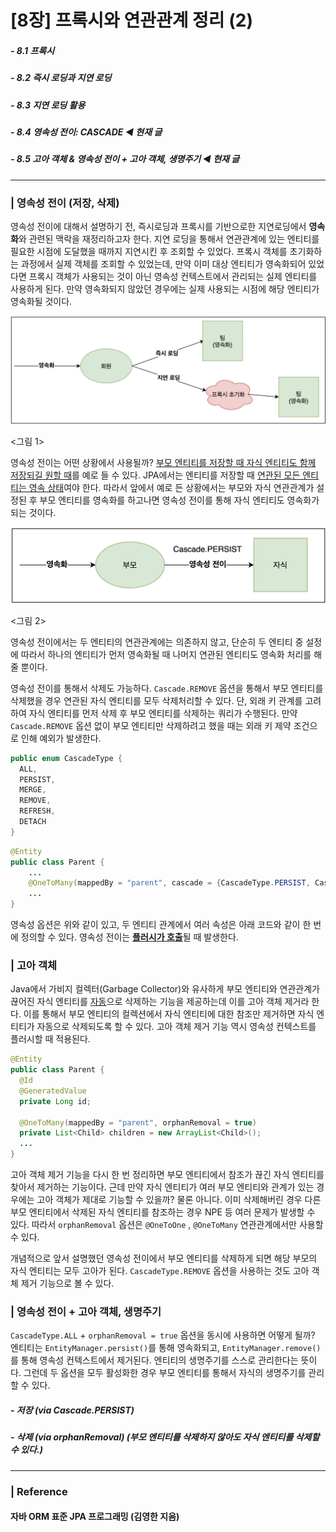 # [8장] 프록시와 연관관계 정리 (2)

##### - 8.1 프록시 

##### - 8.2 즉시 로딩과 지연 로딩 

##### - 8.3 지연 로딩 활용 

##### - 8.4 영속성 전이: CASCADE ◀︎ **현재 글**

##### - 8.5 고아 객체 & 영속성 전이 + 고아 객체, 생명주기 ◀︎ **현재 글**

___

### | 영속성 전이 (저장, 삭제) 

영속성 전이에 대해서 설명하기 전, 즉시로딩과 프록시를 기반으로한 지연로딩에서 **영속화**와 관련된 맥락을 재정리하고자 한다. 지연 로딩을 통해서 연관관계에 있는 엔티티를 필요한 시점에 도달했을 때까지 지연시킨 후 조회할 수 있었다. 프록시 객체를 초기화하는 과정에서 실제 객체를 조회할 수 있었는데, 만약 이미 대상 엔티티가 영속화되어 있었다면 프록시 객체가 사용되는 것이 아닌 영속성 컨텍스트에서 관리되는 실제 엔티티를 사용하게 된다. 만약 영속화되지 않았던 경우에는 실제 사용되는 시점에 해당 엔티티가 영속화될 것이다. 

![image-20210719165053113](./imgs/8-2_1.png)

<그림 1> 

영속성 전이는 어떤 상황에서 사용될까? <u>부모 엔티티를 저장할 때 자식 엔티티도 함께 저장되길 원할 때</u>를 예로 들 수 있다. JPA에서는 엔티티를 저장할 때 <u>연관된 모든 엔티티는 영속 상태</u>여야 한다. 따라서 앞에서 예로 든 상황에서는 부모와 자식 연관관계가 설정된 후 부모 엔티티를 영속화를 하고나면 영속성 전이를 통해 자식 엔티티도 영속화가 되는 것이다. 

![image-20210719165053113](./imgs/8-2_2.png)

<그림 2> 

영속성 전이에서는 두 엔티티의 연관관계에는 의존하지 않고, 단순히 두 엔티티 중 설정에 따라서 하나의 엔티티가 먼저 영속화될 때 나머지 연관된 엔티티도 영속화 처리를 해줄 뿐이다. 

영속성 전이를 통해서 삭제도 가능하다. `Cascade.REMOVE` 옵션을 통해서 부모 엔티티를 삭제했을 경우 연관된 자식 엔티티를 모두 삭제처리할 수 있다. 단, 외래 키 관계를 고려하여 자식 엔티티를 먼저 삭제 후 부모 엔티티를 삭제하는 쿼리가 수행된다. 만약 `Cascade.REMOVE` 옵션 없이 부모 엔티티만 삭제하려고 했을 때는 외래 키 제약 조건으로 인해 예외가 발생한다. 

```java
public enum CascadeType {
  ALL, 
  PERSIST,
  MERGE,
  REMOVE,
  REFRESH,
  DETACH
}
```

```java
@Entity
public class Parent {
  	...
    @OneToMany(mappedBy = "parent", cascade = {CascadeType.PERSIST, CascadeType,REMOVE)})  
    ...
}
```

영속성 옵션은 위와 같이 있고, 두 엔티티 관계에서 여러 속성은 아래 코드와 같이 한 번에 정의할 수 있다. 영속성 전이는 <u>**플러시가 호출**</u>될 때 발생한다.

### | 고아 객체 

Java에서 가비지 컬렉터(Garbage Collector)와 유사하게 부모 엔티티와 연관관계가 끊어진 자식 엔티티를 <u>자동</u>으로 삭제하는 기능을 제공하는데 이를 고아 객체 제거라 한다. 이를 통해서 부모 엔티티의 컬렉션에서 자식 엔티티에 대한 참조만 제거하면 자식 엔티티가 자동으로 삭제되도록 할 수 있다. 고아 객체 제거 기능 역시 영속성 컨텍스트를 플러시할 때 적용된다. 

```java
@Entity
public class Parent {
  @Id 
  @GeneratedValue
  private Long id; 
  
  @OneToMany(mappedBy = "parent", orphanRemoval = true)
  private List<Child> children = new ArrayList<Child>();
  ...
}
```

고아 객체 제거 기능을 다시 한 번 정리하면 부모 엔티티에서 참조가 끊긴 자식 엔티티를 찾아서 제거하는 기능이다. 근데 만약 자식 엔티티가 여러 부모 엔티티와 관계가 있는 경우에는 고아 객체가 제대로 기능할 수 있을까? 물론 아니다. 이미 삭제해버린 경우 다른 부모 엔티티에서 삭제된 자식 엔티티를 참조하는 경우 NPE 등 여러 문제가 발생할 수 있다. 따라서 `orphanRemoval` 옵션은 `@OneToOne` , `@OneToMany` 연관관계에서만 사용할 수 있다.

개념적으로 앞서 설명했던 영속성 전이에서 부모 엔티티를 삭제하게 되면 해당 부모의 자식 엔티티는 모두 고아가 된다. `CascadeType.REMOVE` 옵션을 사용하는 것도 고아 객체 제거 기능으로 볼 수 있다. 

### | 영속성 전이 + 고아 객체, 생명주기 

`CascadeType.ALL` + `orphanRemoval = true` 옵션을 동시에 사용하면 어떻게 될까? 엔티티는 `EntityManager.persist()`를 통해 영속화되고, `EntityManager.remove()`를 통해 영속성 컨텍스트에서 제거된다. 엔티티의 생명주기를 스스로 관리한다는 뜻이다. 그런데 두 옵션을 모두 활성화한 경우 부모 엔티티를 통해서 자식의 생명주기를 관리할 수 있다. 

##### - 저장 (via Cascade.PERSIST)

##### - 삭제 (via orphanRemoval) (부모 엔티티를 삭제하지 않아도 자식 엔티티를 삭제할 수 있다.)

___

### | Reference 

#### 자바 ORM 표준 JPA 프로그래밍 (김영한 지음)